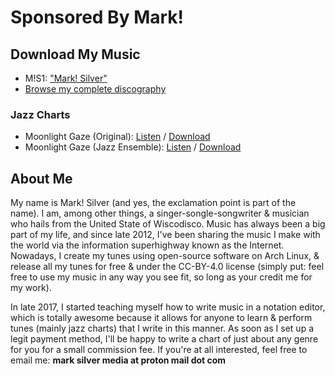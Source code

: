 # Sponsored By Mark!

## Download My Music

* M!S1: [\"Mark! Silver\"](https://marksilver.bandcamp.com/album/mark-silver)
* [Browse my complete discography](discography.html)

### Jazz Charts

* Moonlight Gaze (Original): [Listen](https://marksilver.bandcamp.com/track/moonlight-gaze) / [Download](https://sponsoredbymark.github.io/jazz/Moonlight_Gaze.zip)
* Moonlight Gaze (Jazz Ensemble): [Listen](https://marksilver.bandcamp.com/track/moonlight-gaze-jazz-ensemble) / [Download](https://sponsoredbymark.github.io/jazz/Moonlight_Gaze_Big_Band.zip)

## About Me

My name is Mark! Silver (and yes, the exclamation point is part of the name). I am, among other things, a singer-songle-songwriter &amp; musician who hails from the United State of Wiscodisco. Music has always been a big part of my life, and since late 2012, I\'ve been sharing the music I make with the world via the information superhighway known as the Internet. Nowadays, I create my tunes using open-source software on Arch Linux, &amp; release all my tunes for free &amp; under the CC-BY-4.0 license (simply put: feel free to use my music in any way you see fit, so long as your credit me for my work).

In late 2017, I started teaching myself how to write music in a notation editor, which is totally awesome because it allows for anyone to learn &amp; perform tunes (mainly jazz charts) that I write in this manner. As soon as I set up a legit payment method, I\'ll be happy to write a chart of just about any genre for you for a small commission fee. If you\'re at all interested, feel free to email me: **mark silver media at proton mail dot com**
